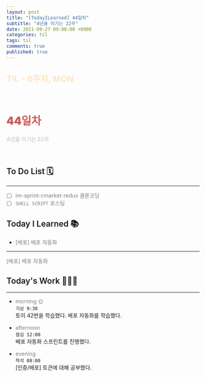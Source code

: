 ```yaml
---
layout: post
title: "[TodayILearned] 44일차"
subtitle: "4년을 이기는 22주"
date: 2021-09-27 09:00:00 +0900
categories: til
tags: til
comments: true
published: true
---
```


## <span style="color:Bisque;font-size: 22px">TIL - 6주차, MON</span>

<br />

# **<span style="font-weight:900;color:indianred">44일차</span>**

**<span style="color:lightgray">4년을 이기는 22주</span>**

<br />

## <span style="font-weight:600">To Do List</span> 🗓

---

- [ ] <span style="color:gray">im-sprint-cmarket-redux 클론코딩</span>
- [ ] <span style="color:gray">`SHELL SCRIPT` 포스팅</span>

## <span style="font-weight:600">Today I Learned</span> 📚

- <span style="color:gray">[배포] 배포 자동화</span>

---

<span style="color:gray">[배포] 배포 자동화</span>

## <span style="font-weight:600">Today's Work</span> 🧗🏻‍♂️

---

- <span style="color:gray">morning 🌞</span> <br>
  `기상 9:30` <br>
  토이 42번을 학습했다.
  배포 자동화를 학습했다.

- <span style="color:gray">afternoon</span> <br>
  `점심 12:00`<br>
  배포 자동화 스프린트를 진행했다.
- <span style="color:gray">evening</span> <br>
  `착석 08:00`<br>
  [인증/배포] 토큰에 대해 공부했다.
